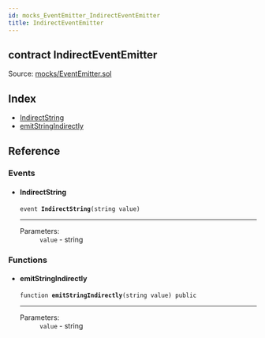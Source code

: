 ```yaml
---
id: mocks_EventEmitter_IndirectEventEmitter
title: IndirectEventEmitter
---
```


<div class="contract-doc"><div class="contract"><h2 class="contract-header"><span class="contract-kind">contract</span> IndirectEventEmitter</h2><div class="source">Source: <a href="https://github.com/OpenZeppelin/zeppelin-solidity/blob/v2.1.2/contracts/mocks/EventEmitter.sol" target="_blank">mocks/EventEmitter.sol</a></div></div><div class="index"><h2>Index</h2><ul><li><a href="mocks_EventEmitter_IndirectEventEmitter.html#IndirectString">IndirectString</a></li><li><a href="mocks_EventEmitter_IndirectEventEmitter.html#emitStringIndirectly">emitStringIndirectly</a></li></ul></div><div class="reference"><h2>Reference</h2><div class="events"><h3>Events</h3><ul><li><div class="item event"><span id="IndirectString" class="anchor-marker"></span><h4 class="name">IndirectString</h4><div class="body"><code class="signature">event <strong>IndirectString</strong><span>(string value) </span></code><hr/><dl><dt><span class="label-parameters">Parameters:</span></dt><dd><div><code>value</code> - string</div></dd></dl></div></div></li></ul></div><div class="functions"><h3>Functions</h3><ul><li><div class="item function"><span id="emitStringIndirectly" class="anchor-marker"></span><h4 class="name">emitStringIndirectly</h4><div class="body"><code class="signature">function <strong>emitStringIndirectly</strong><span>(string value) </span><span>public </span></code><hr/><dl><dt><span class="label-parameters">Parameters:</span></dt><dd><div><code>value</code> - string</div></dd></dl></div></div></li></ul></div></div></div>
